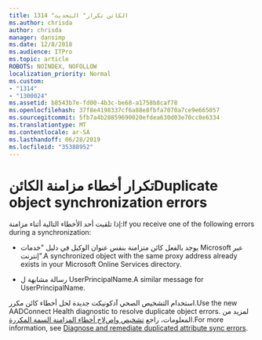 ```yaml
---
title: 1314 "الكائن تكرار" التحديث
ms.author: chrisda
author: chrisda
manager: dansimp
ms.date: 12/8/2018
ms.audience: ITPro
ms.topic: article
ROBOTS: NOINDEX, NOFOLLOW
localization_priority: Normal
ms.custom:
- "1314"
- "1300024"
ms.assetid: b8543b7e-fd00-4b3c-be68-a1758b8caf78
ms.openlocfilehash: 37f8e4198337cf6a88e8fbfa7070a7ce9e665057
ms.sourcegitcommit: 5fb7a4b28859690020efdea630d03e70cc0e6334
ms.translationtype: MT
ms.contentlocale: ar-SA
ms.lasthandoff: 06/28/2019
ms.locfileid: "35388952"
---
```

# <a name="duplicate-object-synchronization-errors"></a><span data-ttu-id="7366d-102">تكرار أخطاء مزامنة الكائن</span><span class="sxs-lookup"><span data-stu-id="7366d-102">Duplicate object synchronization errors</span></span>

<span data-ttu-id="7366d-103">إذا تلقيت أحد الأخطاء التالية أثناء مزامنة:</span><span class="sxs-lookup"><span data-stu-id="7366d-103">If you receive one of the following errors during a synchronization:</span></span>

- <span data-ttu-id="7366d-104">يوجد بالفعل كائن متزامنة بنفس عنوان الوكيل في دليل "خدمات Microsoft عبر إنترنت".</span><span class="sxs-lookup"><span data-stu-id="7366d-104">A synchronized object with the same proxy address already exists in your Microsoft Online Services directory.</span></span>

- <span data-ttu-id="7366d-105">رسالة مشابهة ل UserPrincipalName.</span><span class="sxs-lookup"><span data-stu-id="7366d-105">A similar message for UserPrincipalName.</span></span>

<span data-ttu-id="7366d-106">استخدام التشخيص الصحي آدكونيكت جديدة لحل أخطاء كائن مكرر.</span><span class="sxs-lookup"><span data-stu-id="7366d-106">Use the new AADConnect Health diagnostic to resolve duplicate object errors.</span></span> <span data-ttu-id="7366d-107">لمزيد من المعلومات، راجع [تشخيص وإصﻻح أخطاء المزامنة السمة المكررة](https://docs.microsoft.com/azure/active-directory/hybrid/how-to-connect-health-diagnose-sync-errors).</span><span class="sxs-lookup"><span data-stu-id="7366d-107">For more information, see [Diagnose and remediate duplicated attribute sync errors](https://docs.microsoft.com/azure/active-directory/hybrid/how-to-connect-health-diagnose-sync-errors).</span></span>
